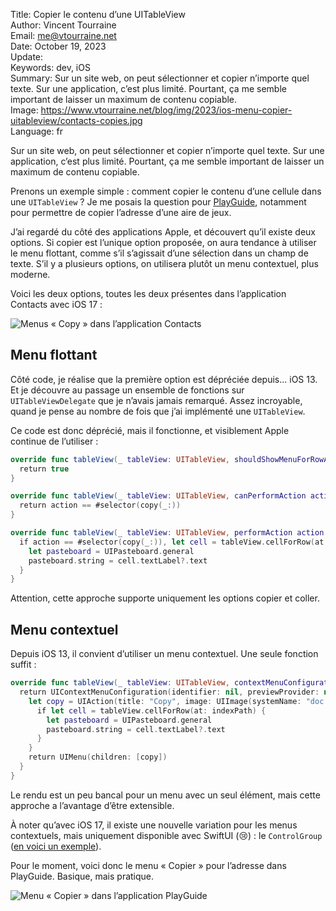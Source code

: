 Title:    Copier le contenu d’une UITableView  
Author:   Vincent Tourraine  
Email:    me@vtourraine.net  
Date:     October 19, 2023  
Update:   
Keywords: dev, iOS  
Summary:  Sur un site web, on peut sélectionner et copier n’importe quel texte. Sur une application, c’est plus limité. Pourtant, ça me semble important de laisser un maximum de contenu copiable.  
Image:    https://www.vtourraine.net/blog/img/2023/ios-menu-copier-uitableview/contacts-copies.jpg  
Language: fr  


Sur un site web, on peut sélectionner et copier n’importe quel texte. Sur une application, c’est plus limité. Pourtant, ça me semble important de laisser un maximum de contenu copiable.

Prenons un exemple simple : comment copier le contenu d’une cellule dans une `UITableView` ? Je me posais la question pour [PlayGuide](https://apps.apple.com/app/playguide/id6443413389), notamment pour permettre de copier l’adresse d’une aire de jeux.

J’ai regardé du côté des applications Apple, et découvert qu’il existe deux options. Si copier est l’unique option proposée, on aura tendance à utiliser le menu flottant, comme s’il s’agissait d’une sélection dans un champ de texte. S’il y a plusieurs options, on utilisera plutôt un menu contextuel, plus moderne.

Voici les deux options, toutes les deux présentes dans l’application Contacts avec iOS 17 :

![Menus « Copy » dans l’application Contacts](/blog/img/2023/ios-menu-copier-uitableview/contacts-copies)


## Menu flottant

Côté code, je réalise que la première option est dépréciée depuis... iOS 13. Et je découvre au passage un ensemble de fonctions sur `UITableViewDelegate` que je n’avais jamais remarqué. Assez incroyable, quand je pense au nombre de fois que j’ai implémenté une `UITableView`.

Ce code est donc déprécié, mais il fonctionne, et visiblement Apple continue de l’utiliser :

``` swift
override func tableView(_ tableView: UITableView, shouldShowMenuForRowAt indexPath: IndexPath) -> Bool {
  return true
}

override func tableView(_ tableView: UITableView, canPerformAction action: Selector, forRowAt indexPath: IndexPath, withSender sender: Any?) -> Bool {
  return action == #selector(copy(_:))
}

override func tableView(_ tableView: UITableView, performAction action: Selector, forRowAt indexPath: IndexPath, withSender sender: Any?) {
  if action == #selector(copy(_:)), let cell = tableView.cellForRow(at: indexPath) {
    let pasteboard = UIPasteboard.general
    pasteboard.string = cell.textLabel?.text
  }
}
```

Attention, cette approche supporte uniquement les options copier et coller.


## Menu contextuel

Depuis iOS 13, il convient d’utiliser un menu contextuel. Une seule fonction suffit :

``` swift
override func tableView(_ tableView: UITableView, contextMenuConfigurationForRowAt indexPath: IndexPath, point: CGPoint) -> UIContextMenuConfiguration? {
  return UIContextMenuConfiguration(identifier: nil, previewProvider: nil) { _ in
    let copy = UIAction(title: "Copy", image: UIImage(systemName: "doc.on.doc")) { _ in
      if let cell = tableView.cellForRow(at: indexPath) {
        let pasteboard = UIPasteboard.general
        pasteboard.string = cell.textLabel?.text
      }
    }
    return UIMenu(children: [copy])
  }
}
```

Le rendu est un peu bancal pour un menu avec un seul élément, mais cette approche a l’avantage d’être extensible.

À noter qu’avec iOS 17, il existe une nouvelle variation pour les menus contextuels, mais uniquement disponible avec SwiftUI (😢) : le `ControlGroup` ([en voici un exemple](https://nilcoalescing.com/blog/ControlGroupInContextMenus/)).

Pour le moment, voici donc le menu « Copier » pour l’adresse dans PlayGuide. Basique, mais pratique.

![Menu « Copier » dans l’application PlayGuide](/blog/img/2023/ios-menu-copier-uitableview/playguide-copy.jpg)
